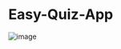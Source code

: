 # Easy-Quiz-App

![image](https://user-images.githubusercontent.com/108933534/215812414-8ffb0156-8332-4779-8fb3-adb1594107c3.png)

